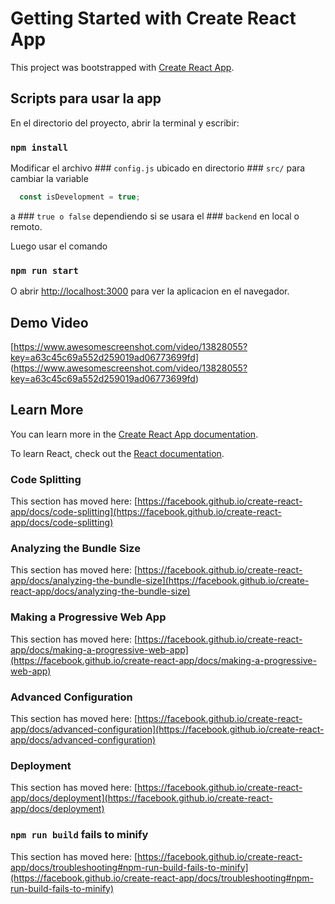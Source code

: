 # Getting Started with Create React App

This project was bootstrapped with [Create React App](https://github.com/facebook/create-react-app).

## Scripts para usar la app

En el directorio del proyecto, abrir la terminal y escribir:

### `npm install`

Modificar el archivo ### `config.js` ubicado en directorio ### `src/` para cambiar la variable 
```javascript
  const isDevelopment = true;
```
a ### `true o false` dependiendo si se usara el ### `backend` en local o remoto.


Luego usar el comando

### `npm run start`

O abrir [http://localhost:3000](http://localhost:3000) para ver la aplicacion en el navegador.

## Demo Video

[https://www.awesomescreenshot.com/video/13828055?key=a63c45c69a552d259019ad06773699fd]
(https://www.awesomescreenshot.com/video/13828055?key=a63c45c69a552d259019ad06773699fd)

## Learn More

You can learn more in the [Create React App documentation](https://facebook.github.io/create-react-app/docs/getting-started).

To learn React, check out the [React documentation](https://reactjs.org/).

### Code Splitting

This section has moved here: [https://facebook.github.io/create-react-app/docs/code-splitting](https://facebook.github.io/create-react-app/docs/code-splitting)

### Analyzing the Bundle Size

This section has moved here: [https://facebook.github.io/create-react-app/docs/analyzing-the-bundle-size](https://facebook.github.io/create-react-app/docs/analyzing-the-bundle-size)

### Making a Progressive Web App

This section has moved here: [https://facebook.github.io/create-react-app/docs/making-a-progressive-web-app](https://facebook.github.io/create-react-app/docs/making-a-progressive-web-app)

### Advanced Configuration

This section has moved here: [https://facebook.github.io/create-react-app/docs/advanced-configuration](https://facebook.github.io/create-react-app/docs/advanced-configuration)

### Deployment

This section has moved here: [https://facebook.github.io/create-react-app/docs/deployment](https://facebook.github.io/create-react-app/docs/deployment)

### `npm run build` fails to minify

This section has moved here: [https://facebook.github.io/create-react-app/docs/troubleshooting#npm-run-build-fails-to-minify](https://facebook.github.io/create-react-app/docs/troubleshooting#npm-run-build-fails-to-minify)

